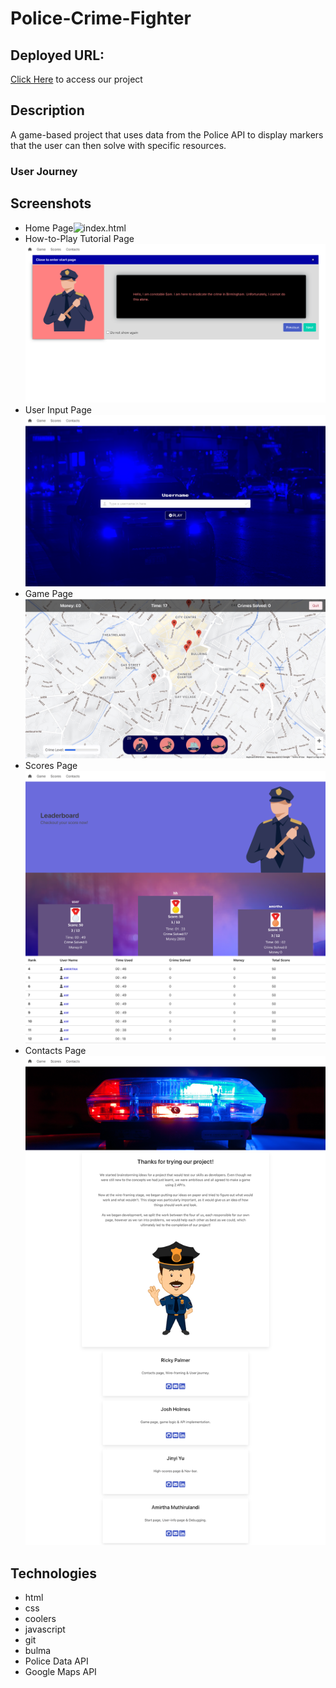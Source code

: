 # Police-Crime-Fighter

## Deployed URL:

[Click Here](./assets/images/codequizhome.png) to access our project

## Description

A game-based project that uses data from the Police API to display markers that the user can then solve with specific resources.

### User Journey

## Screenshots

- Home Page![index.html](./assets/images/HomePage.png)
- How-to-Play Tutorial Page![how-to-play.html](./assets/images/how-to-play-page.png)
- User Input Page![user-input.html](./assets/images/user-input-page.png)
- Game Page![game.html](./assets/images/game-map.jpg)
- Scores Page![scores.html](./assets/images/scores-page.png)
- Contacts Page![contacts.html](./assets/images/contacts.png)

## Technologies

- html
- css
- coolers
- javascript
- git
- bulma
- Police Data API
- Google Maps API
